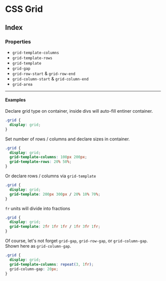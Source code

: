 # CSS Grid

## Index

### Properties
- `grid-template-columns`
- `grid-template-rows`
- `grid-template`
- `grid-gap`
- `grid-row-start` & `grid-row-end`
- `grid-column-start` & `grid-column-end`
- `grid-area`

---

#### Examples

Declare grid type on container, inside divs will auto-fill entiner container.
```css
.grid {
  display: grid;
}
```

Set number of rows / columns and declare sizes in container.
```css
.grid {
  display: grid;
  grid-template-columns: 100px 200px;
  grid-template-rows: 20% 50%;
}
```

Or declare rows / columns via `grid-template`
```css
.grid {
  display: grid;
  grid-template: 200px 300px / 20% 10% 70%;
}
```

`fr` units will divide into fractions
```css
.grid {
  display: grid;
  grid-template: 2fr 1fr 1fr / 1fr 3fr 1fr;
}
```

Of course, let's not forget `grid-gap`, `grid-row-gap`, or `grid-column-gap`. Shown here as `grid-column-gap`. 
```css
.grid {
  display: grid;
  grid-template-columns: repeat(3, 1fr);
  grid-column-gap: 20px;
}